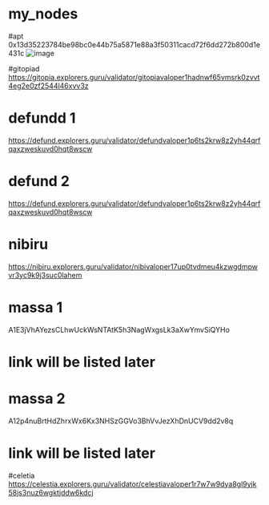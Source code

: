 # my_nodes

#apt
0x13d35223784be98bc0e44b75a5871e88a3f50311cacd72f6dd272b800d1e431c
![image](https://user-images.githubusercontent.com/25844318/205192322-86c96217-c545-4567-bf76-695680ad03b8.png)


#gitopiad
https://gitopia.explorers.guru/validator/gitopiavaloper1hadnwf65vmsrk0zvvt4eg2e0zf2544l46xvv3z

# defundd 1 
https://defund.explorers.guru/validator/defundvaloper1p6ts2krw8z2yh44qrfqaxzweskuvd0hqt8wscw

# defund 2
https://defund.explorers.guru/validator/defundvaloper1p6ts2krw8z2yh44qrfqaxzweskuvd0hqt8wscw

# nibiru
https://nibiru.explorers.guru/validator/nibivaloper17up0tvdmeu4kzwgdmpwvr3yc9k9j3suc0lahem

# massa 1 
A1E3jVhAYezsCLhwUckWsNTAtK5h3NagWxgsLk3aXwYmvSiQYHo
# link will be listed later

# massa 2
A12p4nuBrtHdZhrxWx6Kx3NHSzGGVo3BhVvJezXhDnUCV9dd2v8q
# link will be listed later

#celetia 
https://celestia.explorers.guru/validator/celestiavaloper1r7w7w9dya8gl9yjk58js3nuz6wgktjddw6kdcj
